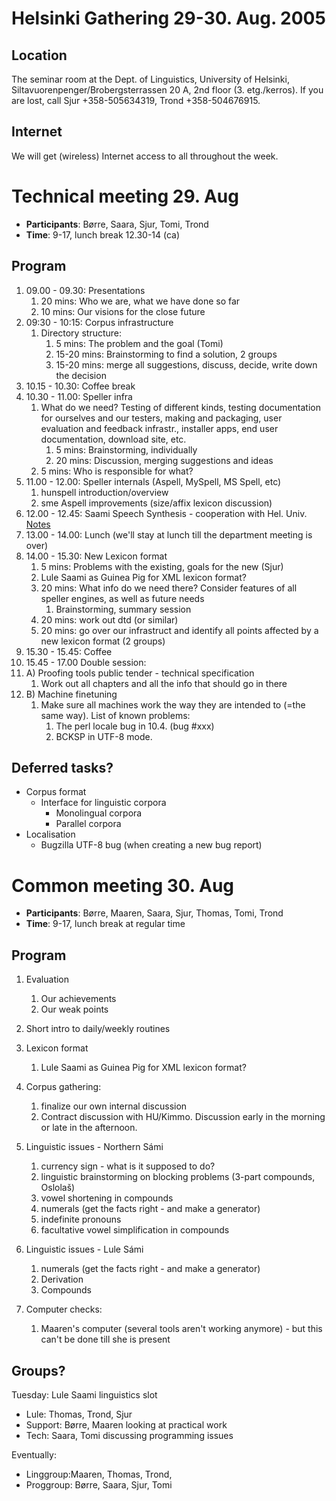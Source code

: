 # Helsinki Gathering 29-30. Aug. 2005

## Location
The seminar room at the Dept. of Linguistics, University of Helsinki,
Siltavuorenpenger/Brobergsterrassen 20 A, 2nd floor (3. etg./kerros).
If you are lost, call Sjur +358-505634319, Trond +358-504676915.

## Internet
We will get (wireless) Internet access to all throughout the week.

# Technical meeting 29. Aug

* **Participants**: Børre, Saara, Sjur, Tomi, Trond
* **Time**: 9-17, lunch break 12.30-14 (ca)

## Program

1. 09.00 - 09.30: Presentations
    1. 20 mins: Who we are, what we have done so far
    1. 10 mins: Our visions for the close future
1. 09:30 - 10:15: Corpus infrastructure
    1. Directory structure:
        1. 5 mins: The problem and the goal (Tomi)
        1. 15-20 mins: Brainstorming to find a solution, 2 groups
        1. 15-20 mins: merge all suggestions, discuss, decide, write down the decision
1. 10.15 - 10.30: Coffee break
1. 10.30 - 11.00: Speller infra
    1. What do we need? Testing of different kinds, testing documentation for ourselves
   and our testers, making and packaging, user evaluation and feedback infrastr.,
   installer apps, end user documentation, download site, etc.
        1. 5 mins: Brainstorming, individually
        1. 20 mins: Discussion, merging suggestions and ideas
    1. 5 mins: Who is responsible for what?
1. 11.00 - 12.00: Speller internals (Aspell, MySpell, MS Spell, etc)
    1. hunspell introduction/overview
    1. sme Aspell improvements (size/affix lexicon discussion)
1. 12.00 - 12.45: Saami Speech Synthesis - cooperation with Hel. Univ.
 [Notes](http://giellatekno.uit.no/tts-plan.html)
1. 13.00 - 14.00: Lunch (we'll stay at lunch till the department meeting is over)
1. 14.00 - 15.30: New Lexicon format
    1. 5 mins: Problems with the existing, goals for the new (Sjur)
    1. Lule Saami as Guinea Pig for XML lexicon format?
    1. 20 mins: What info do we need there? Consider features of all speller
   engines, as well as future needs
        1. Brainstorming, summary session
    1. 20 mins: work out dtd (or similar)
    1. 20 mins: go over our infrastruct and identify all points affected by
   a new lexicon format (2 groups)
1. 15.30 - 15.45: Coffee
1. 15.45 - 17.00 Double session:
1. A) Proofing tools public tender - technical specification
    1.   Work out all chapters and all the info that should go in there
1. B) Machine finetuning
    1. Make sure all machines work the way they are intended to (=the same way).
   List of known problems:
        1. The perl locale bug in 10.4. (bug #xxx)
        1. BCKSP in UTF-8 mode.

## Deferred tasks?
* Corpus format
    - Interface for linguistic corpora
        - Monolingual corpora
        - Parallel corpora
* Localisation
    - Bugzilla UTF-8 bug (when creating a new bug report)

# Common meeting 30. Aug
* **Participants**: Børre, Maaren, Saara, Sjur, Thomas, Tomi, Trond
* **Time**: 9-17, lunch break at regular time

## Program
1. Evaluation
    1. Our achievements
    1. Our weak points
1. Short intro to daily/weekly routines

1. Lexicon format
    1. Lule Saami as Guinea Pig for XML lexicon format?
1. Corpus gathering:
    1. finalize our own internal discussion
    1. Contract discussion with HU/Kimmo. Discussion early in the morning
   or late in the afternoon.

1. Linguistic issues - Northern Sámi
    1. currency sign - what is it supposed to do?
    1. linguistic brainstorming on blocking problems (3-part compounds, Oslolaš)
    1. vowel shortening in compounds
    1. numerals (get the facts right - and make a generator)
    1. indefinite pronouns
    1. facultative vowel simplification in compounds

1. Linguistic issues - Lule Sámi
    1. numerals (get the facts right - and make a generator)
    1. Derivation
    1. Compounds

1. Computer checks:
    1. Maaren's computer (several tools aren't working anymore) - but this can't
   be done till she is present

## Groups?

Tuesday: Lule Saami linguistics slot
* Lule: Thomas, Trond, Sjur
* Support: Børre, Maaren looking at practical work
* Tech: Saara, Tomi discussing programming issues

Eventually:
* Linggroup:Maaren, Thomas, Trond,
* Proggroup: Børre, Saara, Sjur, Tomi
